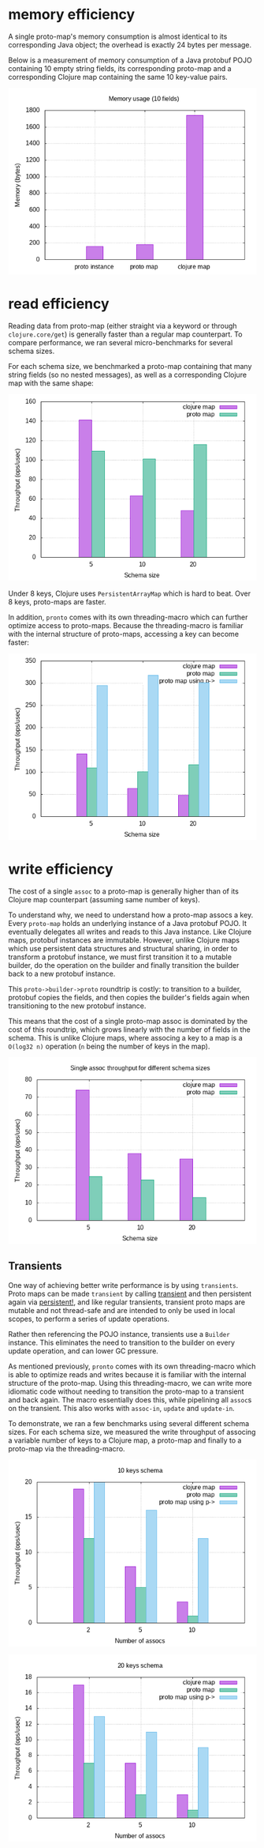 # memory efficiency

A single proto-map's memory consumption is almost identical to its corresponding Java object; the overhead is exactly 24 bytes per message.

Below is a measurement of memory consumption of a Java protobuf POJO containing 10 empty string fields, its corresponding proto-map and a corresponding Clojure map containing the same 10 key-value pairs.

![img](memory.png)

# read efficiency

Reading data from proto-map (either straight via a keyword or through `clojure.core/get`) is generally faster than a regular map counterpart. To compare performance, we ran several micro-benchmarks for several schema sizes.

For each schema size, we benchmarked a proto-map containing that many string fields (so no nested messages), as well
as a corresponding Clojure map with the same shape:

![img](read1.png)

Under 8 keys, Clojure uses `PersistentArrayMap` which is hard to beat. Over 8 keys, proto-maps are faster.

In addition, `pronto` comes with its own threading-macro which can further optimize access to proto-maps.
Because the threading-macro is familiar with the internal structure of proto-maps, accessing a key can become faster:

![img](read2.png)

# write efficiency

The cost of a single `assoc` to a proto-map is generally higher than of its Clojure map counterpart (assuming same number of keys).

To understand why, we need to understand how a proto-map assocs a key. Every `proto-map` holds an underlying instance of a Java protobuf POJO. It eventually
delegates all writes and reads to this Java instance. Like Clojure maps, protobuf instances are immutable. However, unlike Clojure maps which use
persistent data structures and structural sharing, in order to transform a protobuf instance, we must first transition it to a mutable builder,
do the operation on the builder and finally transition the builder back to a new protobuf instance.

This `proto->builder->proto` roundtrip is costly: to transition to a builder, protobuf copies the fields, and then copies the builder's fields again
when transitioning to the new protobuf instance.

This means that the cost of a single proto-map assoc is dominated by the cost of this roundtrip, which grows linearly with the number of fields in the schema.
This is unlike Clojure maps, where associng a key to a map is a `O(log32 n)` operation (`n` being the number of keys in the map).

![Single assoc throughput for different schema size](write1.png)

## Transients

One way of achieving better write performance is by using `transients`. Proto maps can be made `transient` by calling [transient](https://clojuredocs.org/clojure.core/transient) and then persistent again via [persistent!](https://clojuredocs.org/clojure.core/persistent!), and like regular transients, transient proto maps are mutable and not thread-safe and are intended to only be used in local scopes, to perform a series of update operations.

Rather then referencing the POJO instance, transients use a `Builder` instance. This eliminates the need to transition to the builder on every update operation, and can lower GC pressure.

As mentioned previously, `pronto` comes with its own threading-macro which is able to optimize reads and writes because it is familiar with the internal
structure of the proto-map. Using this threading-macro, we can write more idiomatic code without needing to transition the proto-map to a transient and back again.
The macro essentially does this, while pipelining all `assoc`s on the transient. This also works with `assoc-in`, `update` and `update-in`.

To demonstrate, we ran a few benchmarks using several different schema sizes. For each schema size, we measured the write throughput of associng a variable
number of keys to a Clojure map, a proto-map and finally to a proto-map via the threading-macro.

![img](write2.png)

![img](write3.png)



